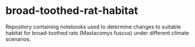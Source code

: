 # broad-toothed-rat-habitat
Repository containing notebooks used to determine changes to suitable habitat for broad-toothed rats (Mastacomys fuscus) under different climate scenarios.
